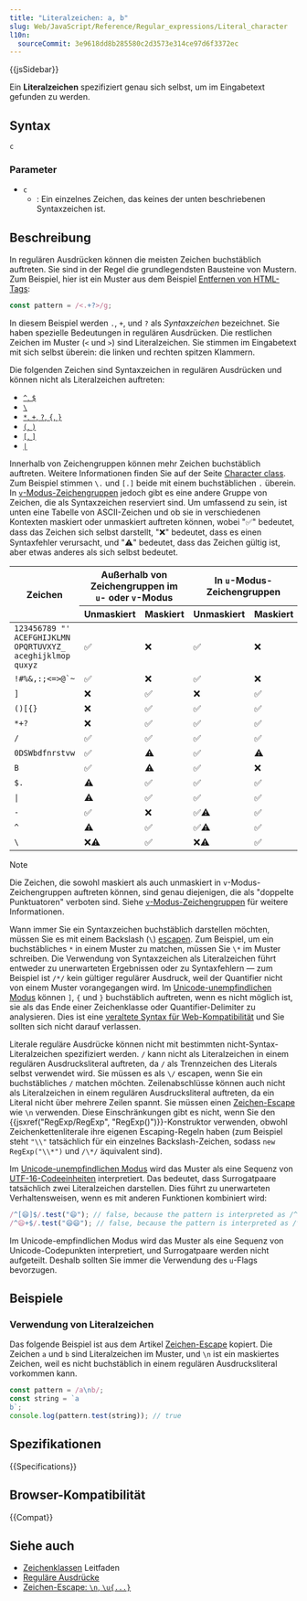 ```yaml
---
title: "Literalzeichen: a, b"
slug: Web/JavaScript/Reference/Regular_expressions/Literal_character
l10n:
  sourceCommit: 3e9618dd8b285580c2d3573e314ce97d6f3372ec
---
```


{{jsSidebar}}

Ein **Literalzeichen** spezifiziert genau sich selbst, um im Eingabetext gefunden zu werden.

## Syntax

```regex
c
```

### Parameter

- `c`
  - : Ein einzelnes Zeichen, das keines der unten beschriebenen Syntaxzeichen ist.

## Beschreibung

In regulären Ausdrücken können die meisten Zeichen buchstäblich auftreten. Sie sind in der Regel die grundlegendsten Bausteine von Mustern. Zum Beispiel, hier ist ein Muster aus dem Beispiel [Entfernen von HTML-Tags](/de/docs/Web/JavaScript/Reference/Regular_expressions/Quantifier#removing_html_tags):

```js
const pattern = /<.+?>/g;
```

In diesem Beispiel werden `.`, `+`, und `?` als _Syntaxzeichen_ bezeichnet. Sie haben spezielle Bedeutungen in regulären Ausdrücken. Die restlichen Zeichen im Muster (`<` und `>`) sind Literalzeichen. Sie stimmen im Eingabetext mit sich selbst überein: die linken und rechten spitzen Klammern.

Die folgenden Zeichen sind Syntaxzeichen in regulären Ausdrücken und können nicht als Literalzeichen auftreten:

- [`^`, `$`](/de/docs/Web/JavaScript/Reference/Regular_expressions/Input_boundary_assertion)
- [`\`](/de/docs/Web/JavaScript/Reference/Regular_expressions/Character_escape)
- [`*`, `+`, `?`, `{`, `}`](/de/docs/Web/JavaScript/Reference/Regular_expressions/Quantifier)
- [`(`, `)`](/de/docs/Web/JavaScript/Reference/Regular_expressions/Capturing_group)
- [`[`, `]`](/de/docs/Web/JavaScript/Reference/Regular_expressions/Character_class)
- [`|`](/de/docs/Web/JavaScript/Reference/Regular_expressions/Disjunction)

Innerhalb von Zeichengruppen können mehr Zeichen buchstäblich auftreten. Weitere Informationen finden Sie auf der Seite [Character class](/de/docs/Web/JavaScript/Reference/Regular_expressions/Character_class). Zum Beispiel stimmen `\.` und `[.]` beide mit einem buchstäblichen `.` überein. In [`v`-Modus-Zeichengruppen](/de/docs/Web/JavaScript/Reference/Regular_expressions/Character_class#v-mode_character_class) jedoch gibt es eine andere Gruppe von Zeichen, die als Syntaxzeichen reserviert sind. Um umfassend zu sein, ist unten eine Tabelle von ASCII-Zeichen und ob sie in verschiedenen Kontexten maskiert oder unmaskiert auftreten können, wobei "✅" bedeutet, dass das Zeichen sich selbst darstellt, "❌" bedeutet, dass es einen Syntaxfehler verursacht, und "⚠️" bedeutet, dass das Zeichen gültig ist, aber etwas anderes als sich selbst bedeutet.

<table class="fullwidth-table">
  <thead>
    <tr>
      <th scope="col" rowspan="2">Zeichen</th>
      <th scope="col" colspan="2">Außerhalb von Zeichengruppen im <code>u</code>- oder <code>v</code>-Modus</th>
      <th scope="col" colspan="2">In <code>u</code>-Modus-Zeichengruppen</th>
      <th scope="col" colspan="2">In <code>v</code>-Modus-Zeichengruppen</th>
    </tr>
    <tr>
      <th scope="col">Unmaskiert</th>
      <th scope="col">Maskiert</th>
      <th scope="col">Unmaskiert</th>
      <th scope="col">Maskiert</th>
      <th scope="col">Unmaskiert</th>
      <th scope="col">Maskiert</th>
    </tr>
  </thead>
  <tbody>
    <tr>
      <td><code>123456789&nbsp;"'<br>ACEFGHIJKLMN<br>OPQRTUVXYZ_<br>aceghijklmop<br>quxyz</code></td>
      <td>✅</td><td>❌</td><td>✅</td><td>❌</td><td>✅</td><td>❌</td>
    </tr>
    <tr>
      <td><code>!#%&,:;<=>@`~</code></td>
      <td>✅</td><td>❌</td><td>✅</td><td>❌</td><td>✅</td><td>✅</td>
    </tr>
    <tr>
      <td><code>]</code></td>
      <td>❌</td><td>✅</td><td>❌</td><td>✅</td><td>❌</td><td>✅</td>
    </tr>
    <tr>
      <td><code>()[{}</code></td>
      <td>❌</td><td>✅</td><td>✅</td><td>✅</td><td>❌</td><td>✅</td>
    </tr>
    <tr>
      <td><code>*+?</code></td>
      <td>❌</td><td>✅</td><td>✅</td><td>✅</td><td>✅</td><td>✅</td>
    </tr>
    <tr>
      <td><code>/</code></td>
      <td>✅</td><td>✅</td><td>✅</td><td>✅</td><td>❌</td><td>✅</td>
    </tr>
    <tr>
      <td><code>0DSWbdfnrstvw</code></td>
      <td>✅</td><td>⚠️</td><td>✅</td><td>⚠️</td><td>✅</td><td>⚠️</td>
    </tr>
    <tr>
      <td><code>B</code></td>
      <td>✅</td><td>⚠️</td><td>✅</td><td>❌</td><td>✅</td><td>❌</td>
    </tr>
    <tr>
      <td><code>$.</code></td>
      <td>⚠️</td><td>✅</td><td>✅</td><td>✅</td><td>✅</td><td>✅</td>
    </tr>
    <tr>
      <td><code>|</code></td>
      <td>⚠️</td><td>✅</td><td>✅</td><td>✅</td><td>❌</td><td>✅</td>
    </tr>
    <tr>
      <td><code>-</code></td>
      <td>✅</td><td>❌</td><td>✅⚠️</td><td>✅</td><td>❌⚠️</td><td>✅</td>
    </tr>
    <tr>
      <td><code>^</code></td>
      <td>⚠️</td><td>✅</td><td>✅⚠️</td><td>✅</td><td>✅⚠️</td><td>✅</td>
    </tr>
    <tr>
      <td><code>\</code></td>
      <td>❌⚠️</td><td>✅</td><td>❌⚠️</td><td>✅</td><td>❌⚠️</td><td>✅</td>
    </tr>
  </tbody>
</table>

> [!NOTE]
> Die Zeichen, die sowohl maskiert als auch unmaskiert in `v`-Modus-Zeichengruppen auftreten können, sind genau diejenigen, die als "doppelte Punktuatoren" verboten sind. Siehe [`v`-Modus-Zeichengruppen](/de/docs/Web/JavaScript/Reference/Regular_expressions/Character_class#v-mode_character_class) für weitere Informationen.

Wann immer Sie ein Syntaxzeichen buchstäblich darstellen möchten, müssen Sie es mit einem Backslash (`\`) [escapen](/de/docs/Web/JavaScript/Reference/Regular_expressions/Character_escape). Zum Beispiel, um ein buchstäbliches `*` in einem Muster zu matchen, müssen Sie `\*` im Muster schreiben. Die Verwendung von Syntaxzeichen als Literalzeichen führt entweder zu unerwarteten Ergebnissen oder zu Syntaxfehlern — zum Beispiel ist `/*/` kein gültiger regulärer Ausdruck, weil der Quantifier nicht von einem Muster vorangegangen wird. Im [Unicode-unempfindlichen Modus](/de/docs/Web/JavaScript/Reference/Global_Objects/RegExp/unicode#unicode-aware_mode) können `]`, `{` und `}` buchstäblich auftreten, wenn es nicht möglich ist, sie als das Ende einer Zeichenklasse oder Quantifier-Delimiter zu analysieren. Dies ist eine [veraltete Syntax für Web-Kompatibilität](/de/docs/Web/JavaScript/Reference/Deprecated_and_obsolete_features#regexp) und Sie sollten sich nicht darauf verlassen.

Literale reguläre Ausdrücke können nicht mit bestimmten nicht-Syntax-Literalzeichen spezifiziert werden. `/` kann nicht als Literalzeichen in einem regulären Ausdrucksliteral auftreten, da `/` als Trennzeichen des Literals selbst verwendet wird. Sie müssen es als `\/` escapen, wenn Sie ein buchstäbliches `/` matchen möchten. Zeilenabschlüsse können auch nicht als Literalzeichen in einem regulären Ausdrucksliteral auftreten, da ein Literal nicht über mehrere Zeilen spannt. Sie müssen einen [Zeichen-Escape](/de/docs/Web/JavaScript/Reference/Regular_expressions/Character_escape) wie `\n` verwenden. Diese Einschränkungen gibt es nicht, wenn Sie den {{jsxref("RegExp/RegExp", "RegExp()")}}-Konstruktor verwenden, obwohl Zeichenkettenliterale ihre eigenen Escaping-Regeln haben (zum Beispiel steht `"\\"` tatsächlich für ein einzelnes Backslash-Zeichen, sodass `new RegExp("\\*")` und `/\*/` äquivalent sind).

Im [Unicode-unempfindlichen Modus](/de/docs/Web/JavaScript/Reference/Global_Objects/RegExp/unicode#unicode-aware_mode) wird das Muster als eine Sequenz von [UTF-16-Codeeinheiten](/de/docs/Web/JavaScript/Reference/Global_Objects/String#utf-16_characters_unicode_code_points_and_grapheme_clusters) interpretiert. Das bedeutet, dass Surrogatpaare tatsächlich zwei Literalzeichen darstellen. Dies führt zu unerwarteten Verhaltensweisen, wenn es mit anderen Funktionen kombiniert wird:

```js
/^[😄]$/.test("😄"); // false, because the pattern is interpreted as /^[\ud83d\udc04]$/
/^😄+$/.test("😄😄"); // false, because the pattern is interpreted as /^\ud83d\udc04+$/
```

Im Unicode-empfindlichen Modus wird das Muster als eine Sequenz von Unicode-Codepunkten interpretiert, und Surrogatpaare werden nicht aufgeteilt. Deshalb sollten Sie immer die Verwendung des `u`-Flags bevorzugen.

## Beispiele

### Verwendung von Literalzeichen

Das folgende Beispiel ist aus dem Artikel [Zeichen-Escape](/de/docs/Web/JavaScript/Reference/Regular_expressions/Character_escape#using_character_escapes) kopiert. Die Zeichen `a` und `b` sind Literalzeichen im Muster, und `\n` ist ein maskiertes Zeichen, weil es nicht buchstäblich in einem regulären Ausdrucksliteral vorkommen kann.

```js
const pattern = /a\nb/;
const string = `a
b`;
console.log(pattern.test(string)); // true
```

## Spezifikationen

{{Specifications}}

## Browser-Kompatibilität

{{Compat}}

## Siehe auch

- [Zeichenklassen](/de/docs/Web/JavaScript/Guide/Regular_expressions/Character_classes) Leitfaden
- [Reguläre Ausdrücke](/de/docs/Web/JavaScript/Reference/Regular_expressions)
- [Zeichen-Escape: `\n`, `\u{...}`](/de/docs/Web/JavaScript/Reference/Regular_expressions/Character_escape)
